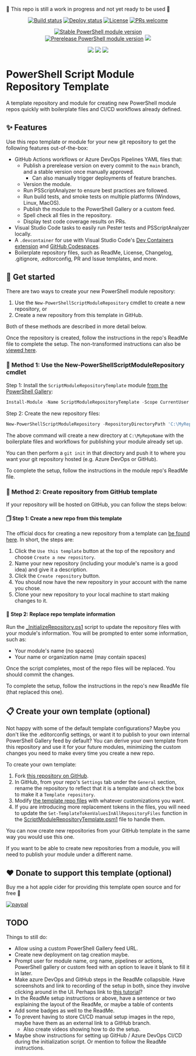 🚧 This repo is still a work in progress and not yet ready to be used 🚧

<p align="center">
  <a href="https://github.com/deadlydog/PowerShell.ScriptModuleRepositoryTemplate/actions/workflows/build-and-test-powershell-module.yml"><img alt="Build status" src="https://github.com/deadlydog/PowerShell.ScriptModuleRepositoryTemplate/actions/workflows/build-and-test-powershell-module.yml/badge.svg"></a>
  <a href="https://github.com/deadlydog/PowerShell.ScriptModuleRepositoryTemplate/actions/workflows/build-test-and-deploy-powershell-module.yml"><img alt="Deploy status" src="https://github.com/deadlydog/PowerShell.ScriptModuleRepositoryTemplate/actions/workflows/build-test-and-deploy-powershell-module.yml/badge.svg"></a>
  <a href="https://github.com/deadlydog/PowerShell.ScriptModuleRepositoryTemplate/blob/main/License.md"><img alt="License" src="https://img.shields.io/github/license/deadlydog/PowerShell.ScriptModuleRepositoryTemplate.svg"></a>
  <a href="https://github.com/deadlydog/PowerShell.ScriptModuleRepositoryTemplate/blob/main/docs/Contributing.md"><img alt="PRs welcome" src="https://img.shields.io/badge/PRs-welcome-brightgreen.svg"></a>
</p>

<p align="center">
  <a href="https://www.powershellgallery.com/packages/ScriptModuleRepositoryTemplate"><img alt="Stable PowerShell module version" src="https://img.shields.io/powershellgallery/v/ScriptModuleRepositoryTemplate.svg"></a>
  <a href="https://www.powershellgallery.com/packages/ScriptModuleRepositoryTemplate"><img alt="Prerelease PowerShell module version" src="https://img.shields.io/powershellgallery/vpre/ScriptModuleRepositoryTemplate.svg?include_prereleases&label=powershell%20gallery%20prerelease&colorB=yellow"></a>
  <a href="https://www.powershellgallery.com/packages/ScriptModuleRepositoryTemplate"><img src="https://img.shields.io/powershellgallery/dt/ScriptModuleRepositoryTemplate.svg"></a>
</p>

<p align="center">
  <!-- Must add 'Windows', 'MacOS', and 'Linux' to the module manifest tags for them to show up on the Platforms badge. -->
  <img src="https://img.shields.io/powershellgallery/p/ScriptModuleRepositoryTemplate.svg">
  <img src="https://img.shields.io/github/languages/top/deadlydog/PowerShell.ScriptModuleRepositoryTemplate.svg">
  <img src="https://img.shields.io/github/languages/code-size/deadlydog/PowerShell.ScriptModuleRepositoryTemplate.svg">
</p>

# PowerShell Script Module Repository Template

A template repository and module for creating new PowerShell module repos quickly with boilerplate files and CI/CD workflows already defined.

## ✨ Features

Use this repo template or module for your new git repository to get the following features out-of-the-box:

- GitHub Actions workflows or Azure DevOps Pipelines YAML files that:
  - Publish a prerelease version on every commit to the `main` branch, and a stable version once manually approved.
    - Can also manually trigger deployments of feature branches.
  - Version the module.
  - Run PSScriptAnalyzer to ensure best practices are followed.
  - Run build tests, and smoke tests on multiple platforms (Windows, Linux, MacOS).
  - Publish the module to the PowerShell Gallery or a custom feed.
  - Spell check all files in the repository.
  - Display test code coverage results on PRs.
- Visual Studio Code tasks to easily run Pester tests and PSScriptAnalyzer locally.
- A `.devcontainer` for use with Visual Studio Code's [Dev Containers extension](https://marketplace.visualstudio.com/items?itemName=ms-vscode-remote.remote-containers) and [GitHub Codespaces](https://github.com/features/codespaces).
- Boilerplate repository files, such as ReadMe, License, Changelog, .gitignore, .editorconfig, PR and Issue templates, and more.

## 🚀 Get started

There are two ways to create your new PowerShell module repository:

1. Use the `New-PowerShellScriptModuleRepository` cmdlet to create a new repository, or
1. Create a new repository from this template in GitHub.

Both of these methods are described in more detail below.

Once the repository is created, follow the instructions in the repo's ReadMe file to complete the setup.
The non-transformed instructions can also be [viewed here](/src/ScriptModuleRepositoryTemplate/TemplateRepoFiles/ReadMe.md).

### 📂 Method 1: Use the New-PowerShellScriptModuleRepository cmdlet

Step 1: Install the `ScriptModuleRepositoryTemplate` module [from the PowerShell Gallery](https://www.powershellgallery.com/packages/ScriptModuleRepositoryTemplate):

```powershell
Install-Module -Name ScriptModuleRepositoryTemplate -Scope CurrentUser
```

Step 2: Create the new repository files:

```powershell
New-PowerShellScriptModuleRepository -RepositoryDirectoryPath 'C:\MyRepoName' -ModuleName 'MyModuleName' -OrganizationName 'My Name'
```

The above command will create a new directory at `C:\MyRepoName` with the boilerplate files and workflows for publishing your module already set up.

You can then perform a `git init` in that directory and push it to where you want your git repository hosted (e.g. Azure DevOps or GitHub).

To complete the setup, follow the instructions in the module repo's ReadMe file.

### 📄 Method 2: Create repository from GitHub template

If your repository will be hosted on GitHub, you can follow the steps below:

#### 🗍 Step 1: Create a new repo from this template

The official docs for creating a new repository from a template can [be found here](https://docs.github.com/en/repositories/creating-and-managing-repositories/creating-a-repository-from-a-template).
In short, the steps are:

1. Click the `Use this template` button at the top of the repository and choose `Create a new repository`.
1. Name your new repository (including your module's name is a good idea) and give it a description.
1. Click the `Create repository` button.
1. You should now have the new repository in your account with the name you chose.
1. Clone your new repository to your local machine to start making changes to it.

#### 🤖 Step 2: Replace repo template information

Run the [_InitializeRepository.ps1](/_InitializeRepository.ps1) script to update the repository files with your module's information.
You will be prompted to enter some information, such as:

- Your module's name (no spaces)
- Your name or organization name (may contain spaces)

Once the script completes, most of the repo files will be replaced.
You should commit the changes.

To complete the setup, follow the instructions in the repo's new ReadMe file (that replaced this one).

## 📋 Create your own template (optional)

Not happy with some of the default template configurations?
Maybe you don't like the .editorconfig settings, or want it to publish to your own internal PowerShell Gallery feed by default?
You can derive your own template from this repository and use it for your future modules, minimizing the custom changes you need to make every time you create a new repo.

To create your own template:

1. Fork [this repository on GitHub](https://github.com/deadlydog/PowerShell.ScriptModuleRepositoryTemplate).
1. In GitHub, from your repo's `Settings` tab under the `General` section, rename the repository to reflect that it is a template and check the box to make it a `Template repository`.
1. Modify [the template repo files](/src/ScriptModuleRepositoryTemplate/TemplateRepoFiles/) with whatever customizations you want.
1. If you are introducing more replacement tokens in the files, you will need to update the `Set-TemplateTokenValuesInAllRepositoryFiles` function in the [ScriptModuleRepositoryTemplate.psm1](/src/ScriptModuleRepositoryTemplate/ScriptModuleRepositoryTemplate.psm1) file to handle them.

You can now create new repositories from your GitHub template in the same way you would use this one.

If you want to be able to create new repositories from a module, you will need to publish your module under a different name.

## ❤ Donate to support this template (optional)

Buy me a hot apple cider for providing this template open source and for free 🙂

[![paypal](https://www.paypalobjects.com/en_US/i/btn/btn_donateCC_LG.gif)](https://www.paypal.com/cgi-bin/webscr?cmd=_s-xclick&hosted_button_id=5MWSTSXNYEJWW)

## TODO

Things to still do:

- Allow using a custom PowerShell Gallery feed URL.
- Create new deployment on tag creation maybe.
- Prompt user for module name, org name, pipelines or actions, PowerShell gallery or custom feed with an option to leave it blank to fill it in later.
- Make azure DevOps and GitHub steps in the ReadMe collapsible.
  Have screenshots and link to recording of the setup in both, since they involve clicking around in the UI.
  Perhaps link to [this tutorial](https://dev.to/olalekan_oladiran_d74b7a6/how-to-enable-continuous-integration-with-azure-pipelines-1doi)?
- In the ReadMe setup instructions or above, have a sentence or two explaining the layout of the ReadMe, or maybe a table of contents
- Add some badges as well to the ReadMe.
- To prevent having to store CI/CD manual setup images in the repo, maybe have them as an external link to a GitHub branch.
  - Also create videos showing how to do the setup.
- Maybe show instructions for setting up GitHub / Azure DevOps CI/CD during the initialization script. Or mention to follow the ReadMe instructions.

